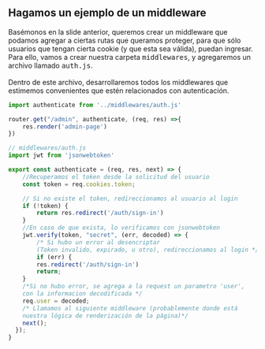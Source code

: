 ## Hagamos un ejemplo de un middleware
<div class='grid grid-cols-2 gap-10 mt-4'>
<p>
Basémonos en la slide anterior, queremos crear un middleware que podamos agregar a ciertas rutas que queramos proteger, para que sólo usuarios que tengan cierta cookie (y que esta sea válida), puedan ingresar.
<br/>
Para ello, vamos a crear nuestra carpeta <kbd>middlewares</kbd>, y agregaremos un archivo llamado <kbd>auth.js</kbd>. 
<br/> <br/>
Dentro de este archivo, desarrollaremos todos los middlewares que estimemos convenientes que estén relacionados con autenticación.

<div class='mt-5'>

```javascript
import authenticate from '../middlewares/auth.js'

router.get("/admin", authenticate, (req, res) =>{
    res.render('admin-page')
})
```

</div>
</p>

<div>
<!-- <small class='text-xs p-2 rounded-md bg-zinc-900 '>Para este ejemplo, cookie-parser y jsonwebtoken están instalados como dependencia</small> -->

```javascript {all}{maxHeight:'400px'}
// middlewares/auth.js
import jwt from 'jsonwebtoken'

export const authenticate = (req, res, next) => {
    //Recuperamos el token desde la solicitud del usuario
    const token = req.cookies.token;

    // Si no existe el token, redireccionamos al usuario al login
    if (!token) {
        return res.redirect('/auth/sign-in')
    }
    //En caso de que exista, lo verificamos con jsonwebtoken
    jwt.verify(token, "secret", (err, decoded) => {
        /* Si hubo un error al desencriptar 
        (Token invalido, expirado, u otro), redireccionamos al login */
        if (err) {
        res.redirect('/auth/sign-in')
        return;
    }
    /*Si no hubo error, se agrega a la request un parametro 'user',
    con la informacion decodificada */
    req.user = decoded;
    /* Llamamos al siguiente middleware (probablemente donde está
    nuestra lógica de renderización de la página)*/
    next();
  });
}
```

</div>
</div>